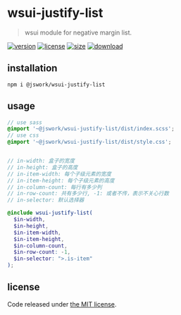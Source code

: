 # wsui-justify-list
> wsui module for negative margin list.

[![version][version-image]][version-url]
[![license][license-image]][license-url]
[![size][size-image]][size-url]
[![download][download-image]][download-url]

## installation
```shell
npm i @jswork/wsui-justify-list
```

## usage
```scss
// use sass
@import '~@jswork/wsui-justify-list/dist/index.scss';
// use css
@import '~@jswork/wsui-justify-list/dist/style.css';


// in-width: 盒子的宽度
// in-height: 盒子的高度
// in-item-width: 每个子级元素的宽度
// in-item-height: 每个子级元素的高度
// in-column-count: 每行有多少列
// in-row-count: 共有多少行, -1: 或者不传，表示不关心行数
// in-selector: 默认选择器

@include wsui-justify-list(
  $in-width,
  $in-height,
  $in-item-width,
  $in-item-height,
  $in-column-count,
  $in-row-count: -1,
  $in-selector: ">.is-item"
);
```

## license
Code released under [the MIT license](https://github.com/afeiship/wsui-justify-list/blob/master/LICENSE.txt).

[version-image]: https://img.shields.io/npm/v/@jswork/wsui-justify-list
[version-url]: https://npmjs.org/package/@jswork/wsui-justify-list

[license-image]: https://img.shields.io/npm/l/@jswork/wsui-justify-list
[license-url]: https://github.com/afeiship/wsui-justify-list/blob/master/LICENSE.txt

[size-image]: https://img.shields.io/bundlephobia/minzip/@jswork/wsui-justify-list
[size-url]: https://github.com/afeiship/wsui-justify-list/blob/master/dist/wsui-justify-list.min.js

[download-image]: https://img.shields.io/npm/dm/@jswork/wsui-justify-list
[download-url]: https://www.npmjs.com/package/@jswork/wsui-justify-list

